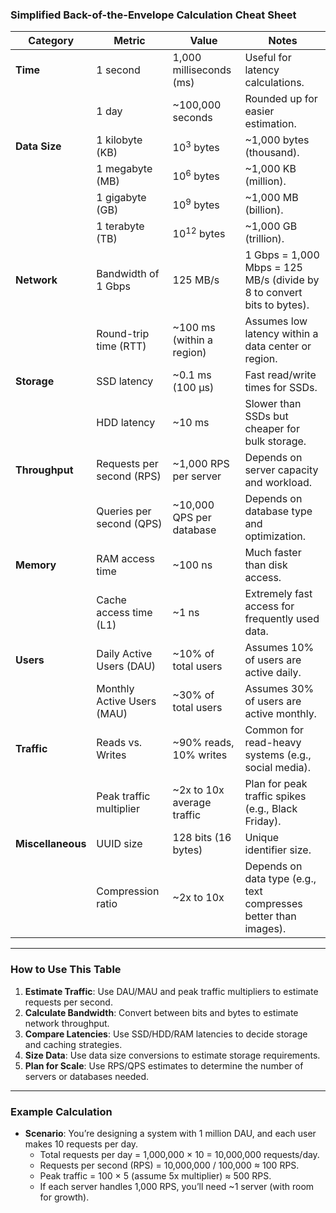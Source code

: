 ### **Simplified Back-of-the-Envelope Calculation Cheat Sheet**

| **Category**         | **Metric**                          | **Value**                     | **Notes**                                                                 |
|-----------------------|-------------------------------------|-------------------------------|---------------------------------------------------------------------------|
| **Time**             | 1 second                           | 1,000 milliseconds (ms)       | Useful for latency calculations.                                         |
|                       | 1 day                              | ~100,000 seconds              | Rounded up for easier estimation.                                        |
| **Data Size**        | 1 kilobyte (KB)                    | 10<sup>3</sup> bytes          | ~1,000 bytes (thousand).                                                 |
|                       | 1 megabyte (MB)                    | 10<sup>6</sup> bytes          | ~1,000 KB (million).                                                     |
|                       | 1 gigabyte (GB)                    | 10<sup>9</sup> bytes          | ~1,000 MB (billion).                                                     |
|                       | 1 terabyte (TB)                    | 10<sup>12</sup> bytes         | ~1,000 GB (trillion).                                                    |
| **Network**          | Bandwidth of 1 Gbps                | 125 MB/s                      | 1 Gbps = 1,000 Mbps = 125 MB/s (divide by 8 to convert bits to bytes).   |
|                       | Round-trip time (RTT)              | ~100 ms (within a region)     | Assumes low latency within a data center or region.                      |
| **Storage**          | SSD latency                        | ~0.1 ms (100 μs)              | Fast read/write times for SSDs.                                          |
|                       | HDD latency                        | ~10 ms                        | Slower than SSDs but cheaper for bulk storage.                           |
| **Throughput**       | Requests per second (RPS)          | ~1,000 RPS per server         | Depends on server capacity and workload.                                 |
|                       | Queries per second (QPS)           | ~10,000 QPS per database      | Depends on database type and optimization.                               |
| **Memory**           | RAM access time                    | ~100 ns                       | Much faster than disk access.                                            |
|                       | Cache access time (L1)             | ~1 ns                         | Extremely fast access for frequently used data.                          |
| **Users**            | Daily Active Users (DAU)           | ~10% of total users           | Assumes 10% of users are active daily.                                   |
|                       | Monthly Active Users (MAU)         | ~30% of total users           | Assumes 30% of users are active monthly.                                 |
| **Traffic**          | Reads vs. Writes                   | ~90% reads, 10% writes        | Common for read-heavy systems (e.g., social media).                      |
|                       | Peak traffic multiplier            | ~2x to 10x average traffic    | Plan for peak traffic spikes (e.g., Black Friday).                       |
| **Miscellaneous**    | UUID size                          | 128 bits (16 bytes)           | Unique identifier size.                                                  |
|                       | Compression ratio                  | ~2x to 10x                    | Depends on data type (e.g., text compresses better than images).         |

---

### **How to Use This Table**
1. **Estimate Traffic**: Use DAU/MAU and peak traffic multipliers to estimate requests per second.
2. **Calculate Bandwidth**: Convert between bits and bytes to estimate network throughput.
3. **Compare Latencies**: Use SSD/HDD/RAM latencies to decide storage and caching strategies.
4. **Size Data**: Use data size conversions to estimate storage requirements.
5. **Plan for Scale**: Use RPS/QPS estimates to determine the number of servers or databases needed.

---

### **Example Calculation**
- **Scenario**: You’re designing a system with 1 million DAU, and each user makes 10 requests per day.
  - Total requests per day = 1,000,000 × 10 = 10,000,000 requests/day.
  - Requests per second (RPS) = 10,000,000 / 100,000 ≈ 100 RPS.
  - Peak traffic = 100 × 5 (assume 5x multiplier) ≈ 500 RPS.
  - If each server handles 1,000 RPS, you’ll need ~1 server (with room for growth).